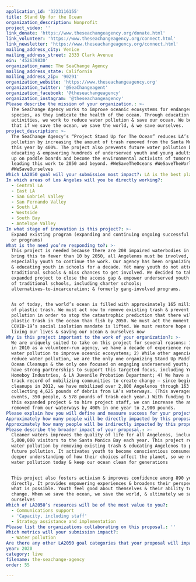 ```yaml
---
application_id: '3223116155'
title: Stand Up for the Ocean
organization_description: Nonprofit
project_video: ''
link_donate: 'https://www.theseachangeagency.org/donate.html'
link_volunteer: 'https://www.theseachangeagency.org/connect.html'
link_newsletter: 'https://www.theseachangeagency.org/connect.html'
mailing_address_city: Venice
mailing_address_street: 2333 Clark Avenue
ein: '452639830'
organization_name: The SeaChange Agency
mailing_address_state: California
mailing_address_zip: '90291'
organization_website: 'https://www.theseachangeagency.org'
organization_twitter: '@SeaChangeagent'
organization_facebook: '@theseachangeagency'
organization_instagram: '@theseachangeagency'
Please describe the mission of your organization.: >-
  The SeaChange Agency works to improve oceanic ecosystems for endangered marine
  species, as they indicate the health of the ocean. Through education & cleanup
  activities, we work to reduce water pollution & save our ocean. We believe
  that if we save the ocean, we save the world, & we save ourselves.
project_description: >-
  The SeaChange Agency’s “Project Stand Up for The Ocean” reduces LA’s water
  pollution by increasing the amount of trash removed from the Santa Monica Bay
  this year by 400%. The project also prevents future water pollution by
  educating & empowering hundreds of underserved youth and young adults to stand
  up on paddle boards and become the environmental activists of tomorrow,
  leading this work to 2050 and beyond. #WeSaveTheOceans #WeSaveTheWorld
  #WeSaveOurselves 
Which LA2050 goal will your submission most impact?: LA is the best place to LIVE
In which areas of Los Angeles will you be directly working?:
  - Central LA
  - East LA
  - San Gabriel Valley
  - San Fernando Valley
  - South LA
  - Westside
  - South Bay
  - Antelope Valley
In what stage of innovation is this project?: >-
  Expand existing program (expanding and continuing ongoing successful projects
  or programs)
What is the need you’re responding to?: >-
  This project is needed because there are 208 impaired waterbodies in LA. To
  bring this to fewer than 10 by 2050, all Angelenos must be involved,
  especially youth to continue the work. Our agency has been organizing cleanups
  & educating youth in schools for a decade. Yet many youth do not attend
  traditional schools & miss chances to get involved. We decided to take on this
  expanded project to close the access gap & empower underserved youth outside
  of traditional schools, including charter schools;
  alternatives-to-incarceration; & formerly gang-involved programs.


  As of today, the world’s ocean is filled with approximately 165 million tons
  of plastic trash. We must act now to remove existing trash & prevent future
  pollution in order to stop the catastrophic prediction that there will be more
  plastic trash in the ocean than fish by 2050. We must act the moment
  COVID-19’s social isolation mandate is lifted. We must restore hope and start
  living our lives & saving our ocean & ourselves now
Why is this project important to the work of your organization?: >-
  We are uniquely suited to take on this project for several reasons: 1) Founded
  in 2010 as a volunteer-run agency, we have a decade of experience reducing
  water pollution to improve oceanic ecosystems; 2) While other agencies may
  reduce water pollution, we are the only one organizing Stand Up Paddle Board
  Ocean Cleanups & the only one focused on engaging underserved youth; 3) We
  have strong partnerships to support this targeted focus, including YouthBuild,
  Homeboy Industries, & LA Juvenile Probation Department; 4) We have a proven
  track record of mobilizing communities to create change – since beginning
  cleanups in 2012, we have mobilized over 2,800 Angelenos through 163 cleanups,
  collecting 4,625 pounds of debris from LA’s waterways. (This averages 20
  events, 350 people, & 578 pounds of trash each year.) With funding to support
  this expanded project & to hire project staff, we can increase the amount
  removed from our waterways by 400% in one year to 2,900 pounds.
Please explain how you will define and measure success for your project.: "We offer fun & educational activities to: 1) reduce LA’s water pollution in the short-term through trash removal & 2) prevent future pollution in the long-term through education on ways to reduce one’s environmental footprint (e.g, refuse, reuse, recycle). Activities include Stand Up Paddle Board Ocean Cleanups; Beach Cleanups; & Site Visits for agencies offering initial assessment, action plan, ongoing support, evaluation, & follow up.\n\nSuccess in the short-term will be measured by the following process indicators by 7/2021:\n*\tEngage 420 youth in 940 hours of ocean cleaning through 44 Paddle Board Ocean Cleanups\n*\tEngage 470 youth in 750 hours of beach cleaning through 8 Beach Cleanups\n*\tEvaluate 3 youth-serving organizations through 9 site visits\n\nSuccess in the longer-term will be measured by the following impact indicators by 7/2021:\n*\tReduced water pollution: Remove 2900 pounds of debris from the Santa Monica Bay \n*\tYouth engagement: Triple the # of youth engaged in environmental activism from 260 last year to 890\n*\tIndividual-level sustainable change: 50% of youth surveyed report an increase in their sense of power to create change\n*\tIndividual-level continued activism: 50% of youth surveyed report an increase in knowledge of how their actions impact the ocean & an increased intent to change behaviors to reduce pollution\n*\tOrganizational-level improved environmental footprint: End-of-year evaluation assessments document a sustainable 25% reduction in waste among all 3 organizations"
Approximately how many people will be directly impacted by this proposal?: '890'
Approximately how many people will be indirectly impacted by this proposal?: '5000000'
Please describe the broader impact of your proposal.: >-
  Cleaner waters improves the quality of life for all Angelenos, including the
  5,000,000 visitors to the Santa Monica Bay each year. This project reduces
  water pollution by removing existing trash & educating Angelenos to prevent
  future pollution. It activates youth to become conscientious consumers with a
  deeper understanding of how their choices affect the planet, so we reduce
  water pollution today & keep our ocean clean for generations


  This project also fosters activism & improves confidence among 890 youth
  directly. It provides empowering experiences & broadens their perspective of
  what is possible. Youth feel good about themselves & their ability to create
  change. When we save the ocean, we save the world, & ultimately we save
  ourselves
Which of LA2050’s resources will be of the most value to you?:
  - Communications support
  - 'Capacity, including staff'
  - Strategy assistance and implementation
Please list the organizations collaborating on this proposal.: ''
Which metrics will your submission impact?:
  - Water pollution
Are there any other LA2050 goal categories that your proposal will impact?: []
year: 2020
category: live
filename: the-seachange-agency
order: 55

---
```


